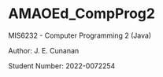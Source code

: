 # AMAOEd_CompProg2

MIS6232 - Computer Programming 2 (Java)

Author: J. E. Cunanan

Student Number: 2022-0072254